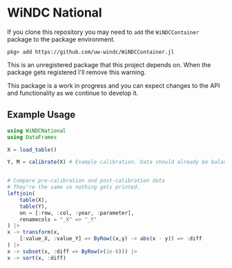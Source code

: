 # WiNDC National

If you clone this repository you may need to `add` the `WiNDCContainer` package to the package environment. 
```
pkg> add https://github.com/uw-windc/WiNDCContainer.jl
```
This is an unregistered package that this project depends on. When the package gets registered I'll remove this warning.

This package is a work in progress and you can expect changes to the API and functionality as we continue to develop it.

## Example Usage

```julia
using WiNDCNational
using DataFrames

X = load_table()

Y, M = calibrate(X) # Example calibration. Data should already be balanced.


# Compare pre-calibration and post-calibration data
# They're the same so nothing gets printed.
leftjoin(
    table(X),
    table(Y),
    on = [:row, :col, :year, :parameter],
    renamecols = "_X" => "_Y"
) |>
x -> transform(x,
    [:value_X, :value_Y] => ByRow((x,y) -> abs(x - y)) => :diff
) |>
x -> subset(x, :diff => ByRow(>(1e-6))) |>
x -> sort(x, :diff)
```

